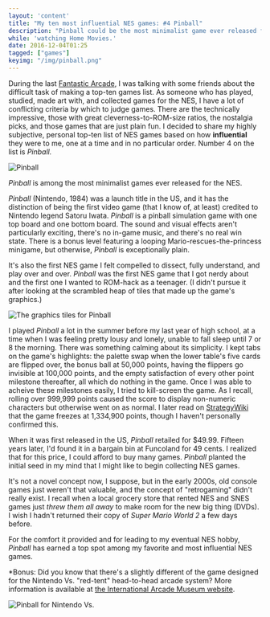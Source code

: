 ```yaml
---
layout: 'content'
title: "My ten most influential NES games: #4 Pinball"
description: "Pinball could be the most minimalist game ever released for the NES."
while: 'watching Home Movies.'
date: 2016-12-04T01:25
tagged: ["games"]
keyimg: "/img/pinball.png"
---
```


During the last [Fantastic Arcade](http://www.fantasticarcade.com), I was talking with some friends about the difficult task of making a top-ten games list. As someone who has played, studied, made art with, and collected games for the NES, I have a lot of conflicting criteria by which to judge games. There are the technically impressive, those with great cleverness-to-ROM-size ratios, the nostalgia picks, and those games that are just plain fun. I decided to share my highly subjective, personal top-ten list of NES games based on how **influential** they were to me, one at a time and in no particular order. Number 4 on the list is *Pinball.*

![Pinball](/img/pinball.png)

*Pinball* is among the most minimalist games ever released for the NES. 

*Pinball* (Nintendo, 1984) was a launch title in the US, and it has the distinction of being the first video game (that I know of, at least) credited to Nintendo legend Satoru Iwata. *Pinball* is a pinball simulation game with one top board and one bottom board. The sound and visual effects aren't particularly exciting, there's no in-game music, and there's no real win state. There is a bonus level featuring a looping Mario-rescues-the-princess minigame, but otherwise, *Pinball* is exceptionally plain. 

It's also the first NES game I felt compelled to dissect, fully understand, and play over and over. *Pinball* was the first NES game that I got nerdy about and the first one I wanted to ROM-hack as a teenager. (I didn't pursue it after looking at the scrambled heap of tiles that made up the game's graphics.)

![The graphics tiles for Pinball](/img/pinballtiles.png)

I played *Pinball* a lot in the summer before my last year of high school, at a time when I was feeling pretty lousy and lonely, unable to fall sleep until 7 or 8 the morning. There was something calming about its simplicity. I kept tabs on the game's highlights: the palette swap when the lower table's five cards are flipped over, the bonus ball at 50,000 points, having the flippers go invisible at 100,000 points, and the empty satisfaction of every other point milestone thereafter, all which do nothing in the game. Once I was able to acheive these milestones easily, I tried to kill-screen the game. As I recall, rolling over 999,999 points caused the score to display non-numeric characters but otherwise went on as normal. I later read on [StrategyWiki](http://strategywiki.org/wiki/Pinball) that the game freezes at 1,334,900 points, though I haven't personally confirmed this.

When it was first released in the US, *Pinball* retailed for $49.99. Fifteen years later, I'd found it in a bargain bin at Funcoland for 49 cents. I realized that for this price, I could afford to buy many games. *Pinball* planted the initial seed in my mind that I might like to begin collecting NES games. 

It's not a novel concept now, I suppose, but in the early 2000s, old console games just weren't that valuable, and the concept of "retrogaming" didn't really exist. I recall when a local grocery store that rented NES and SNES games just *threw them all away* to make room for the new big thing (DVDs). I wish I hadn't returned their copy of *Super Mario World 2* a few days before.

For the comfort it provided and for leading to my eventual NES hobby, *Pinball* has earned a top spot among my favorite and most influential NES games.

*Bonus: Did you know that there's a slightly different of the game designed for the Nintendo Vs. "red-tent" head-to-head arcade system? More information is available at [the International Arcade Museum website](http://www.arcade-museum.com/game_detail.php?game_id=10364).

![Pinball for Nintendo Vs.](/img/pinballvs.png)

